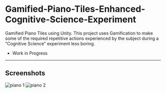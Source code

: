 # Gamified-Piano-Tiles-Enhanced-Cognitive-Science-Experiment
Gamified Piano Tiles using Unity. This project uses Gamification to make some of the required repetitive actions experienced by the subject during a “Cognitive Science” experiment less boring.

* Work in Progress

---
## Screenshots
![piano 1](https://user-images.githubusercontent.com/36204389/47810990-a3d95000-dd6a-11e8-8550-d4bc89fd334e.PNG)
![piano 2](https://user-images.githubusercontent.com/36204389/47810991-a471e680-dd6a-11e8-8a03-77c9dcca4778.PNG)

